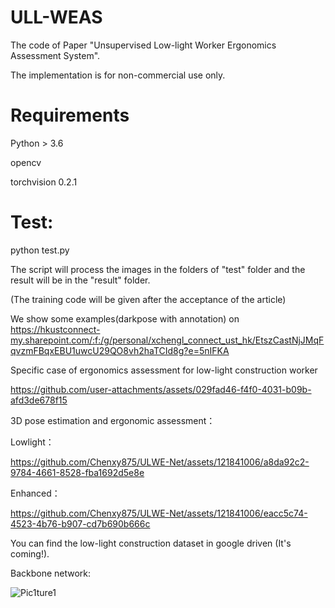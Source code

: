 

# ULL-WEAS
The code of Paper "Unsupervised Low-light Worker Ergonomics Assessment System".

The implementation is for non-commercial use only.

# Requirements
Python > 3.6

opencv

torchvision 0.2.1

# Test:

python test.py 

The script will process the images in the folders of "test" folder and the result will be in the "result" folder. 

(The training code will be given after the acceptance of the article)

We show some examples(darkpose with annotation) on https://hkustconnect-my.sharepoint.com/:f:/g/personal/xchengl_connect_ust_hk/EtszCastNjJMqFqvzmFBqxEBU1uwcU29QO8vh2haTCId8g?e=5nIFKA


Specific case of ergonomics assessment for low-light construction worker 





https://github.com/user-attachments/assets/029fad46-f4f0-4031-b09b-afd3de678f15




3D pose estimation and ergonomic assessment：

Lowlight：



https://github.com/Chenxy875/ULWE-Net/assets/121841006/a8da92c2-9784-4661-8528-fba1692d5e8e




Enhanced：


https://github.com/Chenxy875/ULWE-Net/assets/121841006/eacc5c74-4523-4b76-b907-cd7b690b666c





You  can find the low-light construction dataset in google driven (It's coming!). 


Backbone network:

![Pic1ture1](https://github.com/user-attachments/assets/2e638d3b-9d2b-46da-a15d-e7af671a987f)

